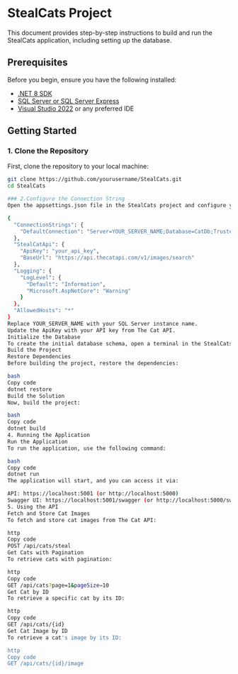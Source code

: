 # StealCats Project

This document provides step-by-step instructions to build and run the StealCats application, including setting up the database.

## Prerequisites

Before you begin, ensure you have the following installed:

- [.NET 8 SDK](https://dotnet.microsoft.com/download)
- [SQL Server or SQL Server Express](https://www.microsoft.com/en-us/sql-server/sql-server-downloads)
- [Visual Studio 2022](https://visualstudio.microsoft.com/vs/) or any preferred IDE

## Getting Started

### 1. Clone the Repository

First, clone the repository to your local machine:

```bash
git clone https://github.com/yourusername/StealCats.git
cd StealCats

### 2.Configure the Connection String
Open the appsettings.json file in the StealCats project and configure your SQL Server connection string as follows:

{
  "ConnectionStrings": {
    "DefaultConnection": "Server=YOUR_SERVER_NAME;Database=CatDb;Trusted_Connection=True;MultipleActiveResultSets=true"
  },
  "StealCatApi": {
    "ApiKey": "your_api_key",
    "BaseUrl": "https://api.thecatapi.com/v1/images/search"
  },
  "Logging": {
    "LogLevel": {
      "Default": "Information",
      "Microsoft.AspNetCore": "Warning"
    }
  },
  "AllowedHosts": "*"
}
Replace YOUR_SERVER_NAME with your SQL Server instance name.
Update the ApiKey with your API key from The Cat API.
Initialize the Database
To create the initial database schema, open a terminal in the StealCats project directory and run the following commands:
Build the Project
Restore Dependencies
Before building the project, restore the dependencies:

bash
Copy code
dotnet restore
Build the Solution
Now, build the project:

bash
Copy code
dotnet build
4. Running the Application
Run the Application
To run the application, use the following command:

bash
Copy code
dotnet run
The application will start, and you can access it via:

API: https://localhost:5001 (or http://localhost:5000)
Swagger UI: https://localhost:5001/swagger (or http://localhost:5000/swagger)
5. Using the API
Fetch and Store Cat Images
To fetch and store cat images from The Cat API:

http
Copy code
POST /api/cats/steal
Get Cats with Pagination
To retrieve cats with pagination:

http
Copy code
GET /api/cats?page=1&pageSize=10
Get Cat by ID
To retrieve a specific cat by its ID:

http
Copy code
GET /api/cats/{id}
Get Cat Image by ID
To retrieve a cat's image by its ID:

http
Copy code
GET /api/cats/{id}/image
